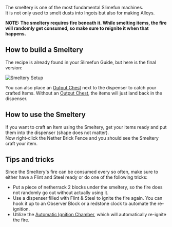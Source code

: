 The smeltery is one of the most fundamental Slimefun machines.<br>
It is not only used to smelt dusts into Ingots but also for making Alloys.

**NOTE: The smeltery requires fire beneath it. While smelting items, the fire will randomly get consumed, so make sure to reignite it when that happens.**

## How to build a Smeltery
The recipe is already found in your Slimefun Guide, but here is the final version:

![Smeltery Setup](https://raw.githubusercontent.com/TheBusyBiscuit/Slimefun4-Wiki/master/images/multiblock-smeltery.png)

You can also place an [Output Chest](https://github.com/Slimefun/Slimefun4/wiki/Output-Chest) next to the dispenser to catch your crafted Items.
Without an [Output Chest](https://github.com/Slimefun/Slimefun4/wiki/Output-Chest), the items will just land back in the dispenser.

## How to use the Smeltery
If you want to craft an Item using the Smeltery, get your items ready and put them into the dispenser (shape does not matter).<br>
Now right-click the Nether Brick Fence and you should see the Smeltery craft your item.

## Tips and tricks
Since the Smeltery's fire can be consumed every so often, make sure to either have a Flint and Steel ready or do one of the following tricks:
* Put a piece of netherrack 2 blocks under the smeltery, so the fire does not randomly go out without actually using it.
* Use a dispenser filled with Flint & Steel to ignite the fire again. You can hook it up to an Observer Block or a redstone clock to automate the re-ignition.
* Utilize the [Automatic Ignition Chamber](https://github.com/Slimefun/Slimefun4/wiki/Automatic-Ignition-Chamber), which will automatically re-ignite the fire.
